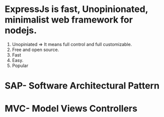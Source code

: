 # ExpressJs is fast, Unopinionated, minimalist web framework for nodejs.

1. Unopiniated => It means full control and full customizable.
2. Free and open source.
3. Fast
4. Easy.
5. Popular


# SAP- Software Architectural Pattern
# MVC- Model Views Controllers

